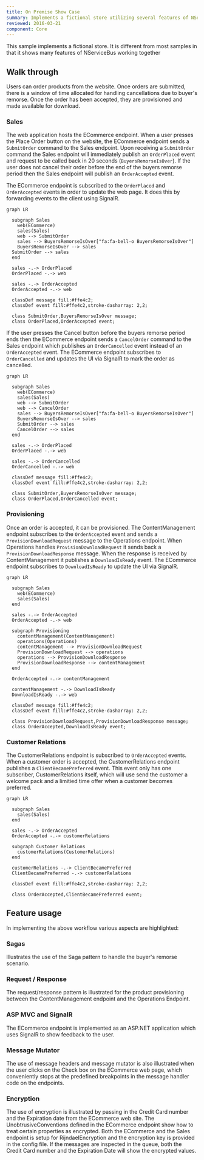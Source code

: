 ```yaml
---
title: On Premise Show Case
summary: Implements a fictional store utilizing several features of NServiceBus.
reviewed: 2016-03-21
component: Core
---
```


This sample implements a fictional store. It is different from most samples in that it shows many features of NServiceBus working together


## Walk through

Users can order products from the website. Once orders are submitted, there is a window of time allocated for handling cancellations due to buyer's remorse. Once the order has been accepted, they are provisioned and made available for download. 


### Sales

The web application hosts the ECommerce endpoint. When a user presses the Place Order button on the website, the ECommerce endpoint sends a `SubmitOrder` command to the Sales endpoint. Upon receiving a `SubmitOrder` command the Sales endpoint will immediately publish an `OrderPlaced` event and request to be called back in 20 seconds (`BuyersRemorseIsOver`). If the user does not cancel their order before the end of the buyers remorse period then the Sales endpoint will publish an `OrderAccepted` event.

The ECommerce endpoint is subscribed to the `OrderPlaced` and `OrderAccepted` events in order to update the web page. It does this by forwarding events to the client using SignalR.

```mermaid
graph LR

  subgraph Sales
    web(ECommerce)
    sales(Sales)
    web --> SubmitOrder 
    sales --> BuyersRemorseIsOver["fa:fa-bell-o BuyersRemorseIsOver"]
    BuyersRemorseIsOver --> sales
  SubmitOrder --> sales
  end
    
  sales -.-> OrderPlaced
  OrderPlaced -.-> web

  sales -.-> OrderAccepted
  OrderAccepted -.-> web  
  
  classDef message fill:#ffe4c2;
  classDef event fill:#ffe4c2,stroke-dasharray: 2,2;

  class SubmitOrder,BuyersRemorseIsOver message;
  class OrderPlaced,OrderAccepted event;
```

If the user presses the Cancel button before the buyers remorse period ends then the ECommerce endpoint sends a `CancelOrder` command to the Sales endpoint which publishes an `OrderCancelled` event instead of an `OrderAccepted` event. The ECommerce endpoint subscribes to `OrderCancelled` and updates the UI via SignalR to mark the order as cancelled.

```mermaid
graph LR

  subgraph Sales
    web(ECommerce)
    sales(Sales)
    web --> SubmitOrder 
    web --> CancelOrder
    sales --> BuyersRemorseIsOver["fa:fa-bell-o BuyersRemorseIsOver"]
    BuyersRemorseIsOver --> sales
    SubmitOrder --> sales
    CancelOrder --> sales
  end
    
  sales -.-> OrderPlaced
  OrderPlaced -.-> web

  sales -.-> OrderCancelled
  OrderCancelled -.-> web  
  
  classDef message fill:#ffe4c2;
  classDef event fill:#ffe4c2,stroke-dasharray: 2,2;

  class SubmitOrder,BuyersRemorseIsOver message;
  class OrderPlaced,OrderCancelled event;
```


### Provisioning

Once an order is accepted, it can be provisioned. The ContentManagement endpoint subscribes to the `OrderAccepted` event and sends a `ProvisionDownloadRequest` message to the Operations endpoint. When Operations handles `ProvisionDownloadRequest` it sends back a `ProvisionDownloadResponse` message. When the response is received by ContentManagement it publishes a `DownloadIsReady` event. The ECommerce endpoint subscribes to `DownloadIsReady` to update the UI via SignalR.

```mermaid
graph LR

  subgraph Sales
    web(ECommerce)
    sales(Sales)
  end
    
  sales -.-> OrderAccepted
  OrderAccepted -.-> web  

  subgraph Provisioning
    contentManagement(ContentManagement)
    operations(Operations)
    contentManagement --> ProvisionDownloadRequest
    ProvisionDownloadRequest --> operations
    operations --> ProvisionDownloadResponse
    ProvisionDownloadResponse --> contentManagement
  end

  OrderAccepted -.-> contentManagement

  contentManagement -.-> DownloadIsReady
  DownloadIsReady -.-> web

  classDef message fill:#ffe4c2;
  classDef event fill:#ffe4c2,stroke-dasharray: 2,2;

  class ProvisionDownloadRequest,ProvisionDownloadResponse message;
  class OrderAccepted,DownloadIsReady event;
```


### Customer Relations

The CustomerRelations endpoint is subscribed to `OrderAccepted` events. When a customer order is accepted, the CustomerRelations endpoint publishes a `ClientBecamePreferred` event. This event only has one subscriber, CustomerRelations itself, which will use send the customer a welcome pack and a limitied time offer when a customer becomes preferred.

```mermaid
graph LR

  subgraph Sales
    sales(Sales)
  end

  sales -.-> OrderAccepted
  OrderAccepted -.-> customerRelations

  subgraph Customer Relations
    customerRelations(CustomerRelations)
  end

  customerRelations -.-> ClientBecamePreferred
  ClientBecamePreferred -.-> customerRelations

  classDef event fill:#ffe4c2,stroke-dasharray: 2,2;

  class OrderAccepted,ClientBecamePreferred event;
```


## Feature usage

In implementing the above workflow various aspects are highlighted:


### Sagas

Illustrates the use of the Saga pattern to handle the buyer's remorse scenario.


### Request / Response

The request/response pattern is illustrated for the product provisioning between the ContentManagement endpoint and the Operations Endpoint.


### ASP MVC and SignalR

The ECommerce endpoint is implemented as an ASP.NET application which uses SignalR to show feedback to the user.


### Message Mutator

The use of message headers and message mutator is also illustrated when the user clicks on the Check box on the ECommerce web page, which conveniently stops at the predefined breakpoints in the message handler code on the endpoints.


### Encryption

The use of encryption is illustrated by passing in the Credit Card number and the Expiration date from the ECommerce web site. The UnobtrusiveConventions defined in the ECommerce endpoint show how to treat certain properties as encrypted. Both the ECommerce and the Sales endpoint is setup for RijndaelEncryption and the encryption key is provided in the config file. If the messages are inspected in the queue, both the Credit Card number and the Expiration Date will show the encrypted values. 
